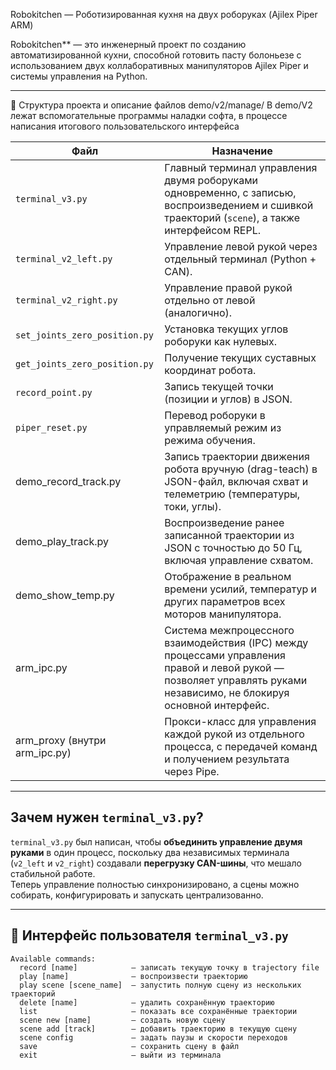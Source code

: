  Robokitchen — Роботизированная кухня на двух роборуках (Ajilex Piper ARM)

Robokitchen** — это инженерный проект по созданию автоматизированной кухни, способной готовить пасту болоньезе с использованием двух коллаборативных манипуляторов Ajilex Piper и системы управления на Python.

---

📁 Структура проекта и описание файлов demo/v2/manage/
В demo/V2 лежат вспомогательные программы наладки софта, в процессе написания итогового пользовательского интерфейса

| Файл | Назначение |
|------|------------|
| `terminal_v3.py` | Главный терминал управления двумя роборуками одновременно, с записью, воспроизведением и сшивкой траекторий (`scene`), а также интерфейсом REPL. |
| `terminal_v2_left.py` | Управление левой рукой через отдельный терминал (Python + CAN). |
| `terminal_v2_right.py` | Управление правой рукой отдельно от левой (аналогично). |
| `set_joints_zero_position.py` | Установка текущих углов роборуки как нулевых. |
| `get_joints_zero_position.py` | Получение текущих суставных координат робота. |
| `record_point.py` | Запись текущей точки (позиции и углов) в JSON. |
| `piper_reset.py` | Перевод роборуки в управляемый режим из режима обучения. |
|demo_record_track.py|	Запись траектории движения робота вручную (drag-teach) в JSON-файл, включая схват и телеметрию (температуры, токи, углы).
|demo_play_track.py|	Воспроизведение ранее записанной траектории из JSON с точностью до 50 Гц, включая управление схватом.
|demo_show_temp.py|	Отображение в реальном времени усилий, температур и других параметров всех моторов манипулятора.
|arm_ipc.py|	Система межпроцессного взаимодействия (IPC) между процессами управления правой и левой рукой — позволяет управлять руками независимо, не блокируя основной интерфейс.
|arm_proxy (внутри arm_ipc.py)|	Прокси-класс для управления каждой рукой из отдельного процесса, с передачей команд и получением результата через Pipe.

---

## Зачем нужен `terminal_v3.py`?

`terminal_v3.py` был написан, чтобы **объединить управление двумя руками** в один процесс, поскольку два независимых терминала (`v2_left` и `v2_right`) создавали **перегрузку CAN-шины**, что мешало стабильной работе.  
Теперь управление полностью синхронизировано, а сцены можно собирать, конфигурировать и запускать централизованно.

---

## 💬 Интерфейс пользователя `terminal_v3.py`

```
Available commands:
  record [name]            — записать текущую точку в trajectory file
  play [name]              — воспроизвести траекторию
  play scene [scene_name]  — запустить полную сцену из нескольких траекторий
  delete [name]            — удалить сохранённую траекторию
  list                     — показать все сохранённые траектории
  scene new [name]         — создать новую сцену
  scene add [track]        — добавить траекторию в текущую сцену
  scene config             — задать паузы и скорости переходов
  save                     — сохранить сцену в файл
  exit                     — выйти из терминала
```




